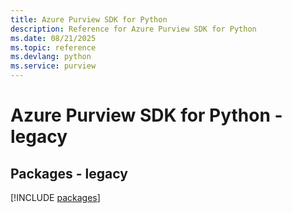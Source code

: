 ```yaml
---
title: Azure Purview SDK for Python
description: Reference for Azure Purview SDK for Python
ms.date: 08/21/2025
ms.topic: reference
ms.devlang: python
ms.service: purview
---
```

# Azure Purview SDK for Python - legacy
## Packages - legacy
[!INCLUDE [packages](purview-index.md)]